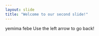 ```yaml
---
layout: slide
title: "Welcome to our second slide!"
---
```

yemima febe
Use the left arrow to go back!
